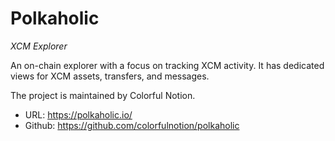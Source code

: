 # Polkaholic
*XCM Explorer*

An on-chain explorer with a focus on tracking XCM activity. It has dedicated views for XCM assets, transfers, and messages.

The project is maintained by Colorful Notion.

- URL: https://polkaholic.io/
- Github: https://github.com/colorfulnotion/polkaholic